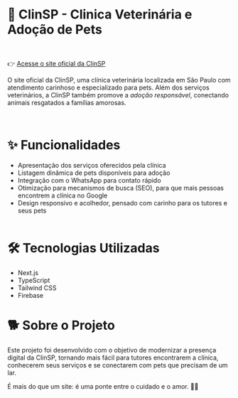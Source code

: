 # 🐶 ClinSP - Clinica Veterinária e Adoção de Pets

<br/>

👉 [Acesse o site oficial da ClinSP](https://www.clinspvet.com)
<br/>

O site oficial da ClinSP, uma clínica veterinária localizada em São Paulo com atendimento carinhoso e especializado para pets. Além dos serviços veterinários, a ClinSP também promove a _adoção responsável_, conectando animais resgatados a famílias amorosas.

<br/>

# ✨ Funcionalidades

- Apresentação dos serviços oferecidos pela clínica
- Listagem dinâmica de pets disponíveis para adoção
- Integração com o WhatsApp para contato rápido
- Otimização para mecanismos de busca (SEO), para que mais pessoas encontrem a clínica no Google
- Design responsivo e acolhedor, pensado com carinho para os tutores e seus pets
  <br/>
  <br/>

# 🛠️ Tecnologias Utilizadas

- Next.js
- TypeScript
- Tailwind CSS
- Firebase
  <br/>

# 🐕 Sobre o Projeto

Este projeto foi desenvolvido com o objetivo de modernizar a presença digital da ClinSP, tornando mais fácil para tutores encontrarem a clínica, conhecerem seus serviços e se conectarem com pets que precisam de um lar.
<br/>

É mais do que um site: é uma ponte entre o cuidado e o amor. 🐾💙
